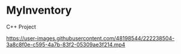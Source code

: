 # MyInventory
 C++ Project


https://user-images.githubusercontent.com/48198544/222238504-3a8c8f0e-c595-4a7b-83f2-05309ae3f214.mp4

